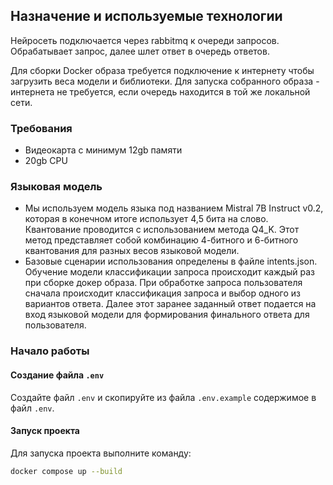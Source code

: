 ## Назначение и используемые технологии

Нейросеть подключается через rabbitmq к очереди запросов. Обрабатывает запрос, далее шлет ответ в очередь ответов.

Для сборки Docker образа требуется подключение к интернету чтобы загрузить веса модели и библиотеки. Для запуска собранного образа - интернета не требуется, если очередь находится в той же локальной сети.

### Требования
* Видеокарта с минимум 12gb памяти
* 20gb CPU
  
### Языковая модель
* Мы используем модель языка под названием Mistral 7B Instruct v0.2, которая в конечном итоге использует 4,5 бита на слово. Квантование проводится с использованием метода Q4_K. Этот метод представляет собой комбинацию 4-битного и 6-битного  квантования для разных весов языковой модели.
* Базовые сценарии использования определены в файле intents.json. Обучение модели классификации запроса происходит каждый раз при сборке докер образа. При обработке запроса пользователя сначала происходит классификация запроса и выбор одного из вариантов ответа. Далее этот заранее заданный ответ подается на вход языковой модели для формирования финального ответа для пользователя.
### Начало работы
#### Создание файла `.env`
Создайте файл `.env` и скопируйте из файла `.env.example` содержимое в файл `.env`.
#### Запуск проекта
Для запуска проекта выполните команду:
```bash
docker compose up --build
```
